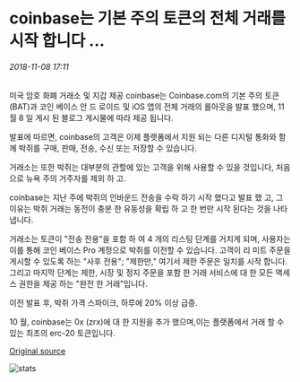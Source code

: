 # coinbase는 기본 주의 토큰의 전체 거래를 시작 합니다 ...

###### 2018-11-08 17:11

미국 암호 화폐 거래소 및 지갑 제공 coinbase는 Coinbase.com의 기본 주의 토큰 (BAT)과 코인 베이스 안 드 로이드 및 iOS 앱의 전체 거래의 롤아웃을 발표 했으며, 11 월 8 일 게시 된 블로그 게시물에 따라 제공 됩니다.

발표에 따르면, coinbase의 고객은 이제 플랫폼에서 지원 되는 다른 디지털 통화와 함께 박쥐를 구매, 판매, 전송, 수신 또는 저장할 수 있습니다.

거래소는 또한 박쥐는 대부분의 관할에 있는 고객을 위해 사용할 수 있을 것입니다, 처음으로 뉴욕 주의 거주자를 제외 하 고.

coinbase는 지난 주에 박쥐의 인바운드 전송을 수락 하기 시작 했다고 발표 했 고, 그 이유는 박쥐 거래는 동전이 충분 한 유동성을 확립 하 고 한 번만 시작 된다는 것을 나타냅니다.

거래소는 토큰이 "전송 전용"을 포함 하 여 4 개의 리스팅 단계를 거치게 되며, 사용자는이를 통해 코인 베이스 Pro 계정으로 박쥐를 이전할 수 있습니다. 고객이 리 미트 주문을 게시할 수 있도록 하는 "사후 전용"; "제한만," 여기서 제한 주문은 일치를 시작 합니다. 그리고 마지막 단계는 제한, 시장 및 정지 주문을 포함 한 거래 서비스에 대 한 모든 액세스 권한을 제공 하는 "완전 한 거래"입니다.

이전 발표 후, 박쥐 가격 스파이크, 하루에 20% 이상 급증.

10 월, coinbase는 0x (zrx)에 대 한 지원을 추가 했으며,이는 플랫폼에서 거래 할 수 있는 최초의 erc-20 토큰입니다.

[Original source](https://cointelegraph.com/news/coinbase-launches-full-trading-of-basic-attention-token)

![stats](https://c.statcounter.com/11760860/0/a89fa40b/1/ "stats")